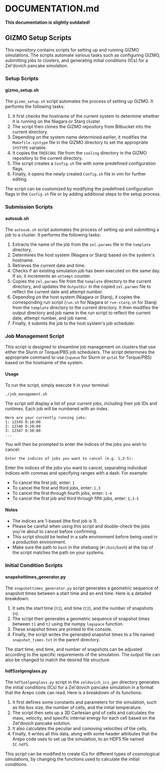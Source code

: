# DOCUMENTATION.md
**This documentation is slightly outdated!**

## GIZMO Setup Scripts

This repository contains scripts for setting up and running GIZMO simulations. The scripts automate various tasks such as configuring GIZMO, submitting jobs to clusters, and generating initial conditions (ICs) for a Zel'dovich pancake simulation.

### Setup Scripts

#### gizmo_setup.sh

The `gizmo_setup.sh` script automates the process of setting up GIZMO. It performs the following tasks:

1. It first checks the hostname of the current system to determine whether it is running on the Niagara or Starq cluster.
2. The script then clones the GIZMO repository from Bitbucket into the current directory.
3. Depending on the system name determined earlier, it modifies the `Makefile.systype` file in the GIZMO directory to set the appropriate `SYSTYPE` variable.
4. It copies the `TREECOOL` file from the `cooling` directory in the GIZMO repository to the current directory.
5. The script creates a `Config.sh` file with some predefined configuration flags.
6. Finally, it opens the newly created `Config.sh` file in vim for further editing.

The script can be customized by modifying the predefined configuration flags in the `Config.sh` file or by adding additional steps to the setup process.

### Submission Scripts

#### autosub.sh

The `autosub.sh` script automates the process of setting up and submitting a job to a cluster. It performs the following tasks:

1. Extracts the name of the job from the `zel.params` file in the `template` directory.
2. Determines the host system (Niagara or Starq) based on the system's hostname.
3. Retrieves the current date and time.
4. Checks if an existing simulation job has been executed on the same day. If so, it increments an `attempt` counter.
5. Copies the `zel.params` file from the `template` directory to the current directory, and updates the `OutputDir` in the copied `zel.params` file to reflect the current date and attempt number.
6. Depending on the host system (Niagara or Starq), it copies the corresponding run script (`run.sh` for Niagara or `run-starq.sh` for Starq) from the `template` directory to the current directory. It then modifies the output directory and job name in the run script to reflect the current date, attempt number, and job name.
7. Finally, it submits the job to the host system's job scheduler.

### Job Management Script

This script is designed to streamline job management on clusters that use either the Slurm or Torque/PBS job schedulers. The script determines the appropriate command to use (`squeue` for Slurm or `qstat` for Torque/PBS) based on the hostname of the system. 

#### Usage

To run the script, simply execute it in your terminal:

```bash
./job_management.sh
```

The script will display a list of your current jobs, including their job IDs and runtimes. Each job will be numbered with an index. 

```
Here are your currently running jobs:
1: 12345 0:10:00
2: 12346 0:20:00
3: 12347 0:30:00
...
```

You will then be prompted to enter the indices of the jobs you wish to cancel:

```
Enter the indices of jobs you want to cancel (e.g. 1,3-5):
```

Enter the indices of the jobs you want to cancel, separating individual indices with commas and specifying ranges with a dash. For example:

* To cancel the first job, enter: `1`
* To cancel the first and third jobs, enter: `1,3`
* To cancel the first through fourth jobs, enter: `1-4`
* To cancel the first job and third through fifth jobs, enter: `1,3-5`

#### Notes

* The indices are 1-based (the first job is 1). 
* Please be careful when using this script and double-check the jobs you're about to cancel before confirming. 
* This script should be tested in a safe environment before being used in a production environment. 
* Make sure the path to `bash` in the shebang (`#!/bin/bash`) at the top of the script matches the path on your systems.

### Initial Condition Scripts

#### snapshottimes_generator.py

The `snapshottimes_generator.py` script generates a geometric sequence of snapshot times between a start time and an end time. Here is a detailed breakdown:

1. It sets the start time (`t1`), end time (`t2`), and the number of snapshots (`n`).
2. The script then generates a geometric sequence of snapshot times between `t1` and `t2` using the numpy `logspace` function.
3. These snapshot times are printed to the console.
4. Finally, the script writes the generated snapshot times to a file named `snapshot_times.txt` in the parent directory.

The start time, end time, and number of snapshots can be adjusted according to the specific requirements of the simulation. The output file can also be changed to match the desired file structure.

#### hdf5zelgenglass.py

The `hdf5zelgenglass.py` script in the `zeldovich_ics_gen` directory generates the initial conditions (ICs) for a Zel'dovich pancake simulation in a format that the Arepo code can read. Here is a breakdown of its functions:

1. It first defines some constants and parameters for the simulation, such as the box size, the number of cells, and the initial temperature.
2. The script then sets up a 3D Cartesian grid of cells and calculates the mass, velocity, and specific internal energy for each cell based on the Zel'dovich pancake solution.
3. It also calculates the peculiar and comoving velocities of the cells.
4. Finally, it writes all this data, along with some header attributes that the Arepo code uses to set up the simulation, to an HDF5 file named `IC.hdf5`.

This script can be modified to create ICs for different types of cosmological simulations, by changing the functions used to calculate the initial conditions.

